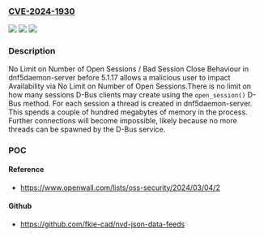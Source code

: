 ### [CVE-2024-1930](https://cve.mitre.org/cgi-bin/cvename.cgi?name=CVE-2024-1930)
![](https://img.shields.io/static/v1?label=Product&message=dnf5daemon-server&color=blue)
![](https://img.shields.io/static/v1?label=Version&message=%3D%205.1.16%3C%3D%20&color=brighgreen)
![](https://img.shields.io/static/v1?label=Vulnerability&message=CWE-400%20Uncontrolled%20Resource%20Consumption&color=brighgreen)

### Description

No Limit on Number of Open Sessions / Bad Session Close Behaviour  in dnf5daemon-server before 5.1.17 allows a malicious user to impact Availability via No Limit on Number of Open Sessions.There is no limit on how many sessions D-Bus clients may create using the `open_session()` D-Bus method. For each session a thread is created in dnf5daemon-server. This spends a couple of hundred megabytes of memory in the process. Further connections will become impossible, likely because no more threads can be spawned by the D-Bus service.

### POC

#### Reference
- https://www.openwall.com/lists/oss-security/2024/03/04/2

#### Github
- https://github.com/fkie-cad/nvd-json-data-feeds


